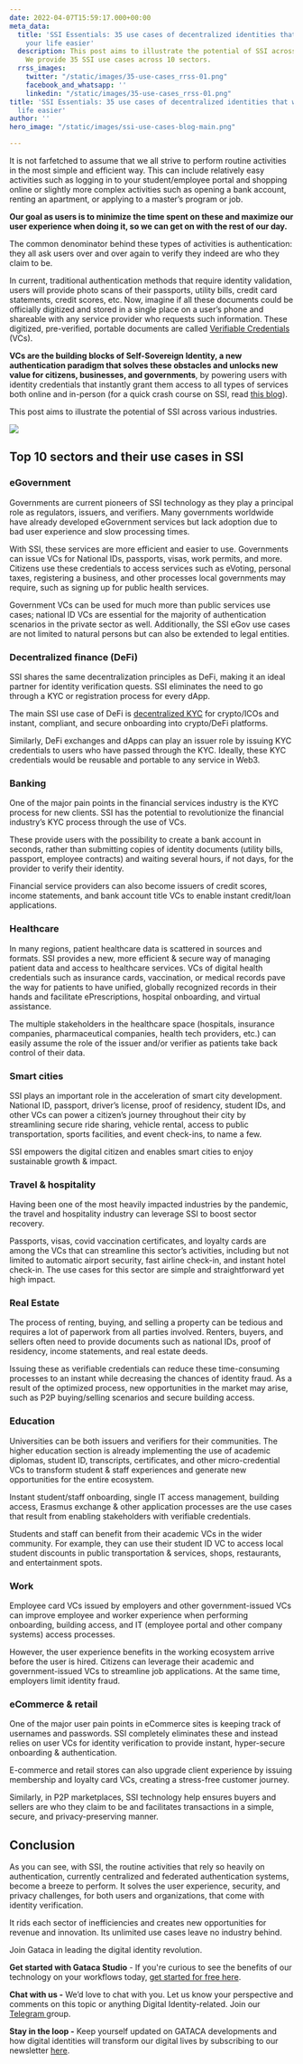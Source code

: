 ```yaml
---
date: 2022-04-07T15:59:17.000+00:00
meta_data:
  title: 'SSI Essentials: 35 use cases of decentralized identities that will make
    your life easier'
  description: This post aims to illustrate the potential of SSI across various industries.
    We provide 35 SSI use cases across 10 sectors.
  rrss_images:
    twitter: "/static/images/35-use-cases_rrss-01.png"
    facebook_and_whatsapp: ''
    linkedin: "/static/images/35-use-cases_rrss-01.png"
title: 'SSI Essentials: 35 use cases of decentralized identities that will make your
  life easier'
author: ''
hero_image: "/static/images/ssi-use-cases-blog-main.png"

---
```

It is not farfetched to assume that we all strive to perform routine activities in the most simple and efficient way. This can include relatively easy activities such as logging in to your student/employee portal and shopping online or slightly more complex activities such as opening a bank account, renting an apartment, or applying to a master’s program or job. 

**Our goal as users is to minimize the time spent on these and maximize our user experience when doing it, so we can get on with the rest of our day.**

The common denominator behind these types of activities is authentication: they all ask users over and over again to verify they indeed are who they claim to be. 

In current, traditional authentication methods that require identity validation, users will provide photo scans of their passports, utility bills, credit card statements, credit scores, etc. Now, imagine if all these documents could be officially digitized and stored in a single place on a user’s phone and shareable with any service provider who requests such information. These digitized, pre-verified, portable documents are called [Verifiable Credentials](https://gataca.io/blog/self-sovereign-identity-ssi-101-decentralized-identifiers-dids-verifiable-credentials-vcs/ "https://gataca.io/blog/self-sovereign-identity-ssi-101-decentralized-identifiers-dids-verifiable-credentials-vcs/") (VCs).

**VCs are the building blocks of Self-Sovereign Identity, a new authentication paradigm that solves these obstacles and unlocks new value for citizens, businesses, and governments**, by powering users with identity credentials that instantly grant them access to all types of services both online and in-person (for a quick crash course on SSI, read [this blog](https://gataca.io/blog/ssi-essentials-everything-you-need-to-know-about-decentralized-identity "https://gataca.io/blog/ssi-essentials-everything-you-need-to-know-about-decentralized-identity")).

This post aims to illustrate the potential of SSI across various industries. 

![](/static/images/35-use-cases-01.png)

## Top 10 sectors and their use cases in SSI

### eGovernment

Governments are current pioneers of SSI technology as they play a principal role as regulators, issuers, and verifiers. Many governments worldwide have already developed eGovernment services but lack adoption due to bad user experience and slow processing times. 

With SSI, these services are more efficient and easier to use. Governments can issue VCs for National IDs, passports, visas, work permits, and more. Citizens use these credentials to access services such as eVoting, personal taxes, registering a business, and other processes local governments may require, such as signing up for public health services.

Government VCs can be used for much more than public services use cases; national ID VCs are essential for the majority of authentication scenarios in the private sector as well. Additionally, the SSI eGov use cases are not limited to natural persons but can also be extended to legal entities. 

### Decentralized finance (DeFi)

SSI shares the same decentralization principles as DeFi, making it an ideal partner for identity verification quests. SSI eliminates the need to go through a KYC or registration process for every dApp. 

The main SSI use case of DeFi is [decentralized KYC](https://gataca.io/blog/self-sovereign-identity-integrated-kyc) for crypto/ICOs and instant, compliant, and secure onboarding into crypto/DeFi platforms.

Similarly, DeFi exchanges and dApps can play an issuer role by issuing KYC credentials to users who have passed through the KYC. Ideally, these KYC credentials would be reusable and portable to any service in Web3.

### Banking

One of the major pain points in the financial services industry is the KYC process for new clients. SSI has the potential to revolutionize the financial industry’s KYC process through the use of VCs.

These provide users with the possibility to create a bank account in seconds, rather than submitting copies of identity documents (utility bills, passport, employee contracts) and waiting several hours, if not days, for the provider to verify their identity.

Financial service providers can also become issuers of credit scores, income statements, and bank account title VCs to enable instant credit/loan applications.

### Healthcare

In many regions, patient healthcare data is scattered in sources and formats. SSI provides a new, more efficient & secure way of managing patient data and access to healthcare services. VCs of digital health credentials such as insurance cards, vaccination, or medical records pave the way for patients to have unified, globally recognized records in their hands and facilitate ePrescriptions, hospital onboarding, and virtual assistance.

The multiple stakeholders in the healthcare space (hospitals, insurance companies, pharmaceutical companies, health tech providers, etc.) can easily assume the role of the issuer and/or verifier as patients take back control of their data.

### Smart cities

SSI plays an important role in the acceleration of smart city development. National ID, passport, driver’s license, proof of residency, student IDs, and other VCs can power a citizen’s journey throughout their city by streamlining secure ride sharing, vehicle rental, access to public transportation, sports facilities, and event check-ins, to name a few.

SSI empowers the digital citizen and enables smart cities to enjoy sustainable growth & impact.

### Travel & hospitality

Having been one of the most heavily impacted industries by the pandemic, the travel and hospitality industry can leverage SSI to boost sector recovery. 

Passports, visas, covid vaccination certificates, and loyalty cards are among the VCs that can streamline this sector’s activities, including but not limited to automatic airport security, fast airline check-in, and instant hotel check-in. The use cases for this sector are simple and straightforward yet high impact.

### Real Estate

The process of renting, buying, and selling a property can be tedious and requires a lot of paperwork from all parties involved. Renters, buyers, and sellers often need to provide documents such as national IDs, proof of residency, income statements, and real estate deeds. 

Issuing these as verifiable credentials can reduce these time-consuming processes to an instant while decreasing the chances of identity fraud. As a result of the optimized process, new opportunities in the market may arise, such as P2P buying/selling scenarios and secure building access.

### Education

Universities can be both issuers and verifiers for their communities. The higher education section is already implementing the use of academic diplomas, student ID, transcripts, certificates, and other micro-credential VCs to transform student & staff experiences and generate new opportunities for the entire ecosystem. 

Instant student/staff onboarding, single IT access management, building access, Erasmus exchange & other application processes are the use cases that result from enabling stakeholders with verifiable credentials.

Students and staff can benefit from their academic VCs in the wider community. For example, they can use their student ID VC to access local student discounts in public transportation & services, shops, restaurants, and entertainment spots.

### Work

Employee card VCs issued by employers and other government-issued VCs can improve employee and worker experience when performing onboarding, building access, and IT (employee portal and other company systems) access processes.

However, the user experience benefits in the working ecosystem arrive before the user is hired. Citizens can leverage their academic and government-issued VCs to streamline job applications. At the same time, employers limit identity fraud.

### eCommerce & retail

One of the major user pain points in eCommerce sites is keeping track of usernames and passwords. SSI completely eliminates these and instead relies on user VCs for identity verification to provide instant, hyper-secure onboarding & authentication.

E-commerce and retail stores can also upgrade client experience by issuing membership and loyalty card VCs, creating a stress-free customer journey.

Similarly, in P2P marketplaces, SSI technology help ensures buyers and sellers are who they claim to be and facilitates transactions in a simple, secure, and privacy-preserving manner.

## Conclusion

As you can see, with SSI, the routine activities that rely so heavily on authentication, currently centralized and federated authentication systems, become a breeze to perform. It solves the user experience, security, and privacy challenges, for both users and organizations, that come with identity verification. 

It rids each sector of inefficiencies and creates new opportunities for revenue and innovation. Its unlimited use cases leave no industry behind.

Join Gataca in leading the digital identity revolution.

**Get started with Gataca Studio** - If you're curious to see the benefits of our technology on your workflows today, [get started for free here](https://studio.gataca.io/login).

**Chat with us -** We’d love to chat with you. Let us know your perspective and comments on this topic or anything Digital Identity-related. Join our [Telegram ](https://t.me/digitalidentityinsights)group.

**Stay in the loop -** Keep yourself updated on GATACA developments and how digital identities will transform our digital lives by subscribing to our newsletter [here](https://4728390.hs-sites.com/subscription).